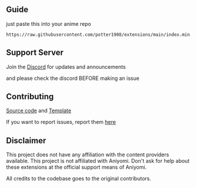 ## Guide

just paste this into your anime repo 
```
https://raw.githubusercontent.com/potter1908/extensions/main/index.min.json
```

## Support Server

Join the [Discord](https://discord.gg/vut4mmXQzU) for updates and announcements

and please check the discord BEFORE making an issue

## Contributing

[Source code](https://github.com/Kohi-den/extensions-source) and [Template](https://github.com/aniyomiorg/aniyomi-extensions/blob/master/CONTRIBUTING.md)

If you want to report issues, report them [here](https://github.com/Kohi-den/extensions-source/issues/new/choose)

## Disclaimer

This project does not have any affiliation with the content providers available.
This project is not affiliated with Aniyomi.
Don't ask for help about these extensions at the official support means of Aniyomi.

All credits to the codebase goes to the original contributors.
